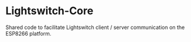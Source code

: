 # Lightswitch-Core

Shared code to facilitate Lightswitch client / server communication on the ESP8266 platform. 